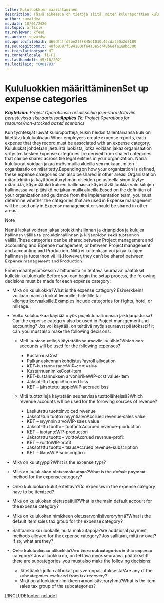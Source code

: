 ```yaml
---
title: Kululuokkien määrittäminen
description: Tässä aiheessa on tietoja siitä, miten kuluraporttien kululuokkia ja jaettuja luokkia määritetään.
author: suvaidya
ms.date: 10/01/2020
ms.topic: article
ms.reviewer: kfend
ms.author: suvaidya
ms.openlocfilehash: d66df1ffd2be2ff884561010c46cda255a2d2189
ms.sourcegitcommit: 40f68387f594180af64a5e5c748b6efa188bd300
ms.translationtype: HT
ms.contentlocale: fi-FI
ms.lasthandoff: 05/10/2021
ms.locfileid: "6001783"
---
```

# <a name="set-up-expense-categories"></a><span data-ttu-id="19e4e-103">Kululuokkien määrittäminen</span><span class="sxs-lookup"><span data-stu-id="19e4e-103">Set up expense categories</span></span>

<span data-ttu-id="19e4e-104">_**Käytetään:** Project Operationsin resursseihin ja ei-varastoitaviin perustuvissa skenaarioissa_</span><span class="sxs-lookup"><span data-stu-id="19e4e-104">_**Applies To:** Project Operations for resource/non-stocked based scenarios_</span></span>

<span data-ttu-id="19e4e-105">Kun työntekijät luovat kuluraportteja, kukin heidän tallentamansa kulu on liitettävä kululuokkaan.</span><span class="sxs-lookup"><span data-stu-id="19e4e-105">When employees create expense reports, each expense that they record must be associated with an expense category.</span></span> <span data-ttu-id="19e4e-106">Kululuokat johdetaan jaetuista luokista, jotka voidaan jakaa organisaation yritysten kesken.</span><span class="sxs-lookup"><span data-stu-id="19e4e-106">Expense categories are derived from shared categories that can be shared across the legal entities in your organization.</span></span> <span data-ttu-id="19e4e-107">Nämä kululuokat voidaan jakaa myös muilla alueilla sen mukaan, miten organisaatio on määritetty.</span><span class="sxs-lookup"><span data-stu-id="19e4e-107">Depending on how your organization is defined, these expense categories can also be shared in other areas.</span></span> <span data-ttu-id="19e4e-108">Organisaation määritelmän ja käyttöönottoryhmän ohjeiden perusteella sinun täytyy määrittää, käytetäänkö kulujen hallinnassa käytettäviä luokkia vain kulujen hallinnassa vai pitäisikö ne jakaa muilla alueilla.</span><span class="sxs-lookup"><span data-stu-id="19e4e-108">Based on the definition of your organization and guidance from the implementation team, you must determine whether the categories that are used in Expense management will be used only in Expense management or should be shared in other areas.</span></span>

> [!NOTE]
> <span data-ttu-id="19e4e-109">Nämä luokat voidaan jakaa projektinhallinnan ja kirjanpidon ja kulujen hallinnan välillä tai projektinhallinnan ja kirjanpidon sekä tuotannon välillä.</span><span class="sxs-lookup"><span data-stu-id="19e4e-109">These categories can be shared between Project management and accounting and Expense management, or between Project management and accounting and Production.</span></span> <span data-ttu-id="19e4e-110">Niitä ei kuitenkaan voi jakaa kulujen hallinnan ja tuotannon välillä.</span><span class="sxs-lookup"><span data-stu-id="19e4e-110">However, they can't be shared between Expense management and Production.</span></span>

<span data-ttu-id="19e4e-111">Ennen määritysprosessin aloittamista on tehtävä seuraavat päätökset kullekin kululuokalle:</span><span class="sxs-lookup"><span data-stu-id="19e4e-111">Before you can begin the setup process, the following decisions must be made for each expense category:</span></span>

- <span data-ttu-id="19e4e-112">Mikä on kululuokka?</span><span class="sxs-lookup"><span data-stu-id="19e4e-112">What is the expense category?</span></span> <span data-ttu-id="19e4e-113">Esimerkkeinä voidaan mainita luokat lennoille, hotellille tai kilometrikorvauksille.</span><span class="sxs-lookup"><span data-stu-id="19e4e-113">Examples include categories for flights, hotel, or mileage.</span></span>
- <span data-ttu-id="19e4e-114">Voiko kululuokkaa käyttää myös projektinhallinnassa ja kirjanpidossa?</span><span class="sxs-lookup"><span data-stu-id="19e4e-114">Can the expense category also be used in Project management and accounting?</span></span> <span data-ttu-id="19e4e-115">Jos voi käyttää, on tehtävä myös seuraavat päätökset:</span><span class="sxs-lookup"><span data-stu-id="19e4e-115">If it can, you must also make the following decisions:</span></span>

    - <span data-ttu-id="19e4e-116">Mitä kustannustilejä käytetään seuraaviin kuluihin?</span><span class="sxs-lookup"><span data-stu-id="19e4e-116">Which cost accounts will be used for the following expenses?</span></span>

        - <span data-ttu-id="19e4e-117">Kustannus</span><span class="sxs-lookup"><span data-stu-id="19e4e-117">Cost</span></span>
        - <span data-ttu-id="19e4e-118">Palkanlaskennan kohdistus</span><span class="sxs-lookup"><span data-stu-id="19e4e-118">Payroll allocation</span></span>
        - <span data-ttu-id="19e4e-119">KET-kustannusarvo</span><span class="sxs-lookup"><span data-stu-id="19e4e-119">WIP-cost value</span></span>
        - <span data-ttu-id="19e4e-120">Kustannusnimike</span><span class="sxs-lookup"><span data-stu-id="19e4e-120">Cost-item</span></span>
        - <span data-ttu-id="19e4e-121">KET-kustannuksen arvonimike</span><span class="sxs-lookup"><span data-stu-id="19e4e-121">WIP-cost value-item</span></span>
        - <span data-ttu-id="19e4e-122">Jaksotettu tappio</span><span class="sxs-lookup"><span data-stu-id="19e4e-122">Accrued loss</span></span>
        - <span data-ttu-id="19e4e-123">KET – jaksotettu tappio</span><span class="sxs-lookup"><span data-stu-id="19e4e-123">WIP-accrued loss</span></span>

    - <span data-ttu-id="19e4e-124">Mitä tuottotilejä käytetään seuraavissa tuottolähteissä?</span><span class="sxs-lookup"><span data-stu-id="19e4e-124">Which revenue accounts will be used for the following sources of revenue?</span></span>

        - <span data-ttu-id="19e4e-125">Laskutettu tuotto</span><span class="sxs-lookup"><span data-stu-id="19e4e-125">Invoiced revenue</span></span>
        - <span data-ttu-id="19e4e-126">Jaksotetun tuoton myyntiarvo</span><span class="sxs-lookup"><span data-stu-id="19e4e-126">Accrued revenue-sales value</span></span>
        - <span data-ttu-id="19e4e-127">KET – myynnin arvo</span><span class="sxs-lookup"><span data-stu-id="19e4e-127">WIP-sales value</span></span>
        - <span data-ttu-id="19e4e-128">Jaksotettu tuotto – tuotanto</span><span class="sxs-lookup"><span data-stu-id="19e4e-128">Accrued revenue-production</span></span>
        - <span data-ttu-id="19e4e-129">KET – tuotanto</span><span class="sxs-lookup"><span data-stu-id="19e4e-129">WIP-production</span></span>
        - <span data-ttu-id="19e4e-130">Jaksotettu tuotto – voitto</span><span class="sxs-lookup"><span data-stu-id="19e4e-130">Accrued revenue-profit</span></span>
        - <span data-ttu-id="19e4e-131">KET – voitto</span><span class="sxs-lookup"><span data-stu-id="19e4e-131">WIP-profit</span></span>
        - <span data-ttu-id="19e4e-132">Jaksotettu tuotto – tilaus</span><span class="sxs-lookup"><span data-stu-id="19e4e-132">Accrued revenue-subscription</span></span>
        - <span data-ttu-id="19e4e-133">KET – tilaus</span><span class="sxs-lookup"><span data-stu-id="19e4e-133">WIP-subscription</span></span>

- <span data-ttu-id="19e4e-134">Mikä on kulutyyppi?</span><span class="sxs-lookup"><span data-stu-id="19e4e-134">What is the expense type?</span></span>
- <span data-ttu-id="19e4e-135">Mikä on kululuokan oletusmaksutapa?</span><span class="sxs-lookup"><span data-stu-id="19e4e-135">What is the default payment method for the expense category?</span></span>
- <span data-ttu-id="19e4e-136">Onko kululuokan kulut eriteltävä?</span><span class="sxs-lookup"><span data-stu-id="19e4e-136">Do expenses in the expense category have to be itemized?</span></span>
- <span data-ttu-id="19e4e-137">Mikä on kululuokan oletuspäätili?</span><span class="sxs-lookup"><span data-stu-id="19e4e-137">What is the main default account for the expense category?</span></span>
- <span data-ttu-id="19e4e-138">Mikä on kululuokan nimikkeen oletusarvonlisäveroryhmä?</span><span class="sxs-lookup"><span data-stu-id="19e4e-138">What is the default item sales tax group for the expense category?</span></span>
- <span data-ttu-id="19e4e-139">Sallitaanko kululuokalle muita maksutapoja?</span><span class="sxs-lookup"><span data-stu-id="19e4e-139">Are additional payment methods allowed for the expense category?</span></span> <span data-ttu-id="19e4e-140">Jos sallitaan, mitä ne ovat?</span><span class="sxs-lookup"><span data-stu-id="19e4e-140">If so, what are they?</span></span>
- <span data-ttu-id="19e4e-141">Onko kululuokassa aliluokkia?</span><span class="sxs-lookup"><span data-stu-id="19e4e-141">Are there subcategories in this expense category?</span></span> <span data-ttu-id="19e4e-142">Jos aliluokkia on, on tehtävä myös seuraavat päätökset:</span><span class="sxs-lookup"><span data-stu-id="19e4e-142">If there are subcategories, you must also make the following decisions:</span></span>

    - <span data-ttu-id="19e4e-143">Jätetäänkö jotkin aliluokat pois veronpalautuksesta?</span><span class="sxs-lookup"><span data-stu-id="19e4e-143">Are any of the subcategories excluded from tax recovery?</span></span>
    - <span data-ttu-id="19e4e-144">Mikä on aliluokkien nimikkeen arvonlisäveroryhmä?</span><span class="sxs-lookup"><span data-stu-id="19e4e-144">What is the item sales tax group of the subcategories?</span></span>


[!INCLUDE[footer-include](../includes/footer-banner.md)]